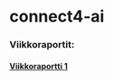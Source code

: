 # connect4-ai

### Viikkoraportit:
#### [Viikkoraportti 1](https://github.com/erz64/connect4-ai/blob/main/dokumentaatio/viikkoraportti%201.md)
